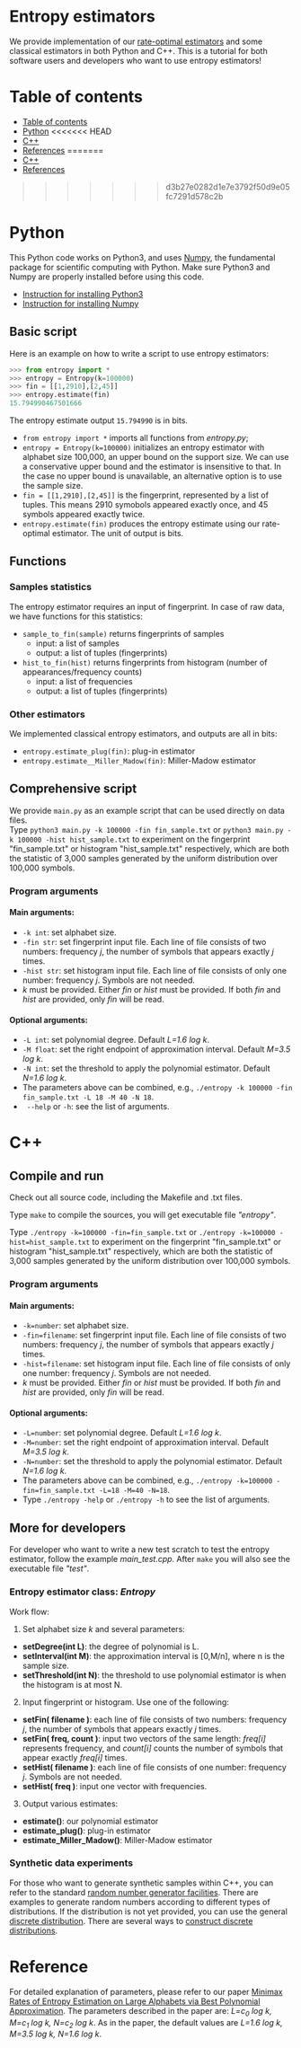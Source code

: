 Entropy estimators
=================
We provide implementation of our [rate-optimal estimators](http://ieeexplore.ieee.org/abstract/document/7444171/) and some classical estimators in both Python and C++. 
This is a tutorial for both software users and developers who want to use entropy estimators! 



Table of contents
=================
* [Table of contents](#table-of-contents)
* [Python](#python)
<<<<<<< HEAD
* [C++](#c)
* [References](#reference)
=======
* [C++](#c++)
* [References](#references)
>>>>>>> d3b27e0282d1e7e3792f50d9e05fc7291d578c2b


Python
=====
This Python code works on Python3, and uses [Numpy](http://www.numpy.org), the fundamental package for scientific computing with Python.
Make sure Python3 and Numpy are properly installed before using this code. 

* [Instruction for installing Python3](https://docs.python.org/3/using/index.html)
* [Instruction for installing Numpy](https://www.scipy.org/install.html)

Basic script
-------
Here is an example on how to write a script to use entropy estimators:
```python
>>> from entropy import *
>>> entropy = Entropy(k=100000)
>>> fin = [[1,2910],[2,45]]
>>> entropy.estimate(fin)
15.794990467501666
```
The entropy estimate output ```15.794990``` is in bits.

* ```from entropy import *``` imports all functions from *entropy.py*;
* ```entropy = Entropy(k=100000)``` initializes an entropy estimator with alphabet size 100,000, an upper bound on the support size. We can use a conservative upper bound and the estimator is insensitive to that. In the case no upper bound is unavailable, an alternative option is to use the sample size. 
* ```fin = [[1,2910],[2,45]]``` is the fingerprint, represented by a list of tuples. This means 2910 symobols appeared exactly once, and 45 symbols appeared exactly twice. 
* ```entropy.estimate(fin)``` produces the entropy estimate using our rate-optimal estimator. The unit of output is bits. 

Functions
------
### Samples statistics
The entropy estimator requires an input of fingerprint. 
In case of raw data, we have functions for this statistics:
* ```sample_to_fin(sample)``` returns fingerprints of samples
  * input: a list of samples 
  * output: a list of tuples (fingerprints)
* ```hist_to_fin(hist)``` returns fingerprints from histogram (number of appearances/frequency counts)
  * input: a list of frequencies
  * output: a list of tuples (fingerprints)

### Other estimators
We implemented classical entropy estimators, and outputs are all in bits:  

* ```entropy.estimate_plug(fin)```: plug-in estimator
* ```entropy.estimate__Miller_Madow(fin)```: Miller-Madow estimator

Comprehensive script
---------
We provide ```main.py``` as an example script that can be used directly on data files.  
Type ```python3 main.py -k 100000 -fin fin_sample.txt``` or ```python3 main.py -k 100000 -hist hist_sample.txt``` to experiment on the fingerprint "fin\_sample.txt" or histogram "hist\_sample.txt" respectively, which are both the statistic of 3,000 samples generated by the uniform distribution over 100,000 symbols. 

### Program arguments

#### Main arguments:

* ```-k int```: set alphabet size. 
* ```-fin str```: set fingerprint input file. 
  Each line of file consists of two numbers: frequency *j*, the number of symbols that appears exactly *j* times.
* ```-hist str```: set histogram input file. 
  Each line of file consists of only one number: frequency *j*. Symbols are not needed.
* *k* must be provided. 
  Either *fin* or *hist* must be provided.
  If both *fin* and *hist* are provided, only *fin* will be read.
  
#### Optional arguments:

* ```-L int```: set polynomial degree. Default *L=1.6 log k*.
* ```-M float```: set the right endpoint of approximation interval. Default *M=3.5 log k*.
* ```-N int```: set the threshold to apply the polynomial estimator. Default *N=1.6 log k*.
* The parameters above can be combined, e.g., ```./entropy -k 100000 -fin fin_sample.txt -L 18 -M 40 -N 18```.
* ``` --help``` or ```-h```: see the list of arguments.





C++
=====
Compile and run
---------
Check out all source code, including the Makefile and .txt files.

Type ```make``` to compile the sources, you will get executable file *"entropy"*.

Type ```./entropy -k=100000 -fin=fin_sample.txt``` or ```./entropy -k=100000 -hist=hist_sample.txt``` to experiment on the fingerprint "fin\_sample.txt" or histogram "hist\_sample.txt" respectively, which are both the statistic of 3,000 samples generated by the uniform distribution over 100,000 symbols. 

### Program arguments

#### Main arguments:

* ```-k=number```: set alphabet size. 
* ```-fin=filename```: set fingerprint input file. 
  Each line of file consists of two numbers: frequency *j*, the number of symbols that appears exactly *j* times.
* ```-hist=filename```: set histogram input file. 
  Each line of file consists of only one number: frequency *j*. Symbols are not needed.
* *k* must be provided. 
  Either *fin* or *hist* must be provided.
  If both *fin* and *hist* are provided, only *fin* will be read.
  
#### Optional arguments:

* ```-L=number```: set polynomial degree. Default *L=1.6 log k*.
* ```-M=number```: set the right endpoint of approximation interval. Default *M=3.5 log k*.
* ```-N=number```: set the threshold to apply the polynomial estimator. Default *N=1.6 log k*.
* The parameters above can be combined, e.g., ```./entropy -k=100000 -fin=fin_sample.txt -L=18 -M=40 -N=18```.
* Type ```./entropy -help``` or ```./entropy -h``` to see the list of arguments.



## More for developers
For developer who want to write a new test scratch to test the entropy estimator, follow the example *main_test.cpp*.
After ```make``` you will also see the executable file *"test"*.

### Entropy estimator class: *Entropy*
Work flow: 

1. Set alphabet size *k* and several parameters: 
  * **setDegree(int L)**: the degree of polynomial is L.
  * **setInterval(int M)**: the approximation interval is [0,M/n], where n is the sample size.
  * **setThreshold(int N)**: the threshold to use polynomial estimator is when the histogram is at most N.
2. Input fingerprint or histogram. Use one of the following: 
  * **setFin( filename )**: each line of file consists of two numbers: frequency *j*, the number of symbols that appears exactly *j* times.
  * **setFin( freq, count )**: input two vectors of the same length: *freq[i]* represents frequency, and *count[i]* counts the number of symbols that appear exactly *freq[i]* times. 
  * **setHist( filename )**: each line of file consists of one number: frequency *j*. Symbols are not needed.
  * **setHist( freq )**: input one vector with frequencies.
3. Output various estimates: 
  * **estimate()**: our polynomial estimator
  * **estimate_plug()**: plug-in estimator
  * **estimate\_Miller\_Madow()**: Miller-Madow estimator



### Synthetic data experiments
For those who want to generate synthetic samples within C++, you can refer to the standard [random number generator facilities](http://www.cplusplus.com/reference/random/).
There are examples to generate random numbers according to different types of distributions.
If the distribution is not yet provided, you can use the general [discrete distribution](http://www.cplusplus.com/reference/random/discrete\_distribution/).
There are several ways to [construct discrete distributions](http://www.cplusplus.com/reference/random/discrete\_distribution/discrete\_distribution/).


Reference
===================
For detailed explanation of parameters, please refer to our paper [Minimax Rates of Entropy Estimation on Large Alphabets via Best Polynomial Approximation](http://ieeexplore.ieee.org/abstract/document/7444171/).
The parameters described in the paper are: *L=c<sub>0</sub> log k, M=c<sub>1</sub> log k, N=c<sub>2</sub> log k*.
As in the paper, the default values are *L=1.6 log k, M=3.5 log k, N=1.6 log k*.

